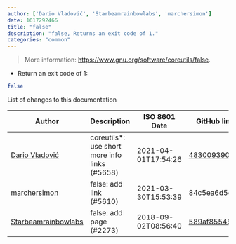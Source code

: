 ```yaml
---
author: ['Dario Vladović', 'Starbeamrainbowlabs', 'marchersimon']
date: 1617292466
title: "false"
description: "false, Returns an exit code of 1."
categories: "common"
---
```

> More information: <https://www.gnu.org/software/coreutils/false>.

- Return an exit code of 1:

```bash
false
```
List of changes to this documentation


Author | Description | ISO 8601 Date | GitHub link
------|-----|-----|-----
[Dario Vladović](mailto:d.vladimyr@gmail.com) | coreutils*: use short more info links (#5658) | 2021-04-01T17:54:26 | [4830093903f6](https://github.com/tldr-pages/tldr/commit/4830093903f66ccf3ebbc2ecf477286e45edac59)
[marchersimon](mailto:50295997+marchersimon@users.noreply.github.com) | false: add link (#5610) | 2021-03-30T15:53:39 | [84c5ea6d5e28](https://github.com/tldr-pages/tldr/commit/84c5ea6d5e2827c1b78825b351b6be45e59128bc)
[Starbeamrainbowlabs](mailto:sbrl@starbeamrainbowlabs.com) | false: add page (#2273) | 2018-09-02T08:56:40 | [589af8554903](https://github.com/tldr-pages/tldr/commit/589af85549035ef2dda25a860f46031b8fdcf2f1)

